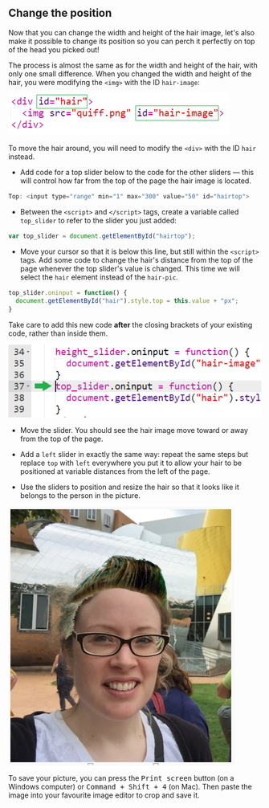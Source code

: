 ## Change the position

Now that you can change the width and height of the hair image, let's also make it possible to change its position so you can perch it perfectly on top of the head you picked out!

The process is almost the same as for the width and height of the hair, with only one small difference. When you changed the width and height of the hair, you were modifying the `<img>` with the ID `hair-image`:

![Div or image](images/div-or-image.png)

To move the hair around, you will need to modify the `<div>` with the ID `hair` instead.

+ Add code for a top slider below to the code for the other sliders — this will control how far from the top of the page the hair image is located.

```javascript
Top: <input type="range" min="1" max="300" value="50" id="hairtop">
```
+ Between the `<script>` and `</script>` tags, create a variable called `top_slider` to refer to the slider you just added:

```javascript
var top_slider = document.getElementById("hairtop");
```

+ Move your cursor so that it is below this line, but still within the `<script>` tags. Add some code to change the hair's distance from the top of the page whenever the top slider's value is changed. This time we will select the `hair` element instead of the `hair-pic`.

```javascript
top_slider.oninput = function() {
  document.getElementById("hair").style.top = this.value + "px";
}
```

Take care to add this new code **after** the closing brackets of your existing code, rather than inside them.

![Put the code after the bracket](images/after-bracket.png)

+ Move the slider. You should see the hair image move toward or away from the top of the page.

+ Add a `left` slider in exactly the same way: repeat the same steps but replace `top` with `left` everywhere you put it to allow your hair to be positioned at variable distances from the left of the page.

+ Use the sliders to position and resize the hair so that it looks like it belongs to the person in the picture.

![Silly hair](images/silly-hair.png)

To save your picture, you can press the <kbd>Print screen</kbd> button (on a Windows computer) or <kbd>Command + Shift + 4</kbd> (on Mac). Then paste the image into your favourite image editor to crop and save it.
